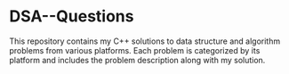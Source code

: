 # DSA--Questions

This repository contains my C++ solutions to data structure and algorithm problems from various platforms. Each problem is categorized by its platform and includes the problem description along with my solution.